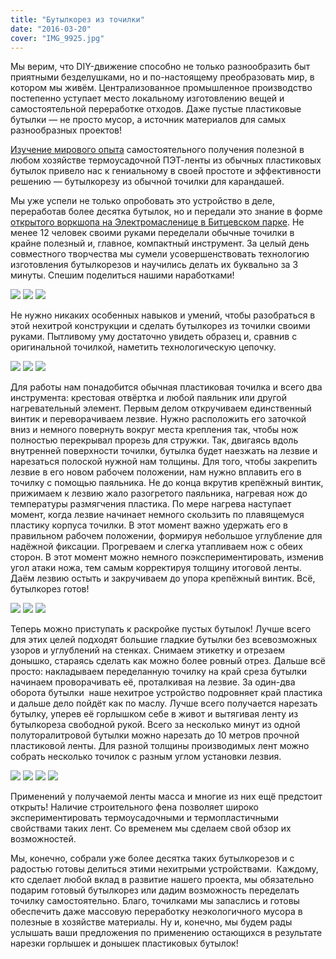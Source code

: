 ```yaml
---
title: "Бутылкорез из точилки"
date: "2016-03-20"
cover: "IMG_9925.jpg"
---
```


Мы верим, что DIY-движение способно не только разнообразить быт приятными безделушками, но и по-настоящему преобразовать мир, в котором мы живём. Централизованное промышленное производство постепенно уступает место локальному изготовлению вещей и самостоятельной переработке отходов. Даже пустые пластиковые бутылки — не просто мусор, а источник материалов для самых разнообразных проектов!

[Изучение мирового опыта](/practice/project/bottle-cutter-videos/) самостоятельного получения полезной в любом хозяйстве термоусадочной ПЭТ-ленты из обычных пластиковых бутылок привело нас к гениальному в своей простоте и эффективности решению — бутылкорезу из обычной точилки для карандашей.

Мы уже успели не только опробовать это устройство в деле, переработав более десятка бутылок, но и передали это знание в форме [открытого воркшопа на Электромасленице в Битцевском парке](/practice/event/past/). Не менее 12 человек своими руками переделали обычные точилки в крайне полезный и, главное, компактный инструмент. За целый день совместного творчества мы сумели усовершенствовать технологию изготовления бутылкорезов и научились делать их буквально за 3 минуты. Спешим поделиться нашими наработками!


![](./images/IMG_9917.jpg)
![](./images/IMG_9919.jpg)
![](./images/IMG_9921.jpg)

Не нужно никаких особенных навыков и умений, чтобы разобраться в этой нехитрой конструкции и сделать бутылкорез из точилки своими руками. Пытливому уму достаточно увидеть образец и, сравнив с оригинальной точилкой, наметить технологическую цепочку.

![](./images/IMG_9924.jpg)
![](./images/IMG_9929.jpg)
![](./images/IMG_9930.jpg)


Для работы нам понадобится обычная пластиковая точилка и всего два инструмента: крестовая отвёртка и любой паяльник или другой нагревательный элемент. Первым делом откручиваем единственный винтик и переворачиваем лезвие. Нужно расположить его заточкой вниз и немного повернуть вокруг места крепления так, чтобы нож полностью перекрывал прорезь для стружки. Так, двигаясь вдоль внутренней поверхности точилки, бутылка будет наезжать на лезвие и нарезаться полоской нужной нам толщины. Для того, чтобы закрепить лезвие в его новом рабочем положении, нам нужно вплавить его в точилку с помощью паяльника. Не до конца вкрутив крепёжный винтик, прижимаем к лезвию жало разогретого паяльника, нагревая нож до температуры размягчения пластика. По мере нагрева наступает момент, когда лезвие начинает немного скользить по плавящемуся пластику корпуса точилки. В этот момент важно удержать его в правильном рабочем положении, формируя небольшое углубление для надёжной фиксации. Прогреваем и слегка утапливаем нож с обеих сторон. В этот момент можно немного поэкспериментировать, изменив угол атаки ножа, тем самым корректируя толщину итоговой ленты. Даём лезвию остыть и закручиваем до упора крепёжный винтик. Всё, бутылкорез готов!

![](./images/IMG_9932.jpg)
![](./images/IMG_9935.jpg)
![](./images/IMG_9937.jpg)


Теперь можно приступать к раскройке пустых бутылок! Лучше всего для этих целей подходят большие гладкие бутылки без всевозможных узоров и углублений на стенках. Снимаем этикетку и отрезаем донышко, стараясь сделать как можно более ровный отрез. Дальше всё просто: накладываем переделанную точилку на край среза бутылки начинаем проворачивать её, проталкивая на лезвие. За один-два оборота бутылки  наше нехитрое устройство подровняет край пластика и дальше дело пойдёт как по маслу. Лучше всего получается нарезать бутылку, уперев её горлышком себе в живот и вытягивая ленту из бутылкореза свободной рукой. Всего за несколько минут из одной полуторалитровой бутылки можно нарезать до 10 метров прочной пластиковой ленты. Для разной толщины производимых лент можно собрать несколько точилок с разным углом установки лезвия.

![](./images/IMG_9939.jpg)
![](./images/IMG_9940.jpg)
![](./images/IMG_9941.jpg)
![](./images/IMG_9942.jpg)

Применений у получаемой ленты масса и многие из них ещё предстоит открыть! Наличие строительного фена позволяет широко экспериментировать термоусадочными и термопластичными свойствами таких лент. Со временем мы сделаем свой обзор их возможностей.

Мы, конечно, собрали уже более десятка таких бутылкорезов и с радостью готовы делиться этими нехитрыми устройствами.  Каждому, кто сделает любой вклад в развитие нашего проекта, мы обязательно подарим готовый бутылкорез или дадим возможность переделать точилку самостоятельно. Благо, точилками мы запаслись и готовы обеспечить даже массовую переработку неэкологичного мусора в полезные в хозяйстве материалы. Ну и, конечно, мы будем рады услышать ваши предложения по применению остающихся в результате нарезки горлышек и донышек пластиковых бутылок!

